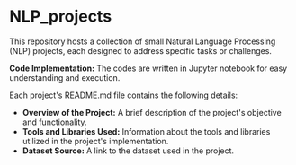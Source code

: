 # NLP_projects

This repository hosts a collection of small Natural Language Processing (NLP) projects, each designed to address specific tasks or challenges.

**Code Implementation:** The codes are written in Jupyter notebook for easy understanding and execution.

Each project's README.md file contains the following details:

- **Overview of the Project:** A brief description of the project's objective and functionality.
- **Tools and Libraries Used:** Information about the tools and libraries utilized in the project's implementation.
- **Dataset Source:** A link to the dataset used in the project.
